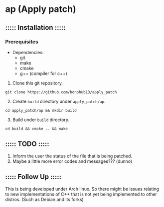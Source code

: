 # ap (Apply patch)

## ::::: Installation :::::
### Prerequisites
- Dependencies:
    - git
    - make
    - cmake
    - g++ (compiler for c++)

1. Clone this git repository.
```
git clone https://github.com/bonohub13/apply_patch
```
2. Create `build` directory under `apply_patch/ap`.
```
cd apply_patch/ap && mkdir build
```
3. Build under `build` directory.
```
cd build && cmake .. && make
```

## ::::: TODO :::::
1. Inform the user the status of the file that is being patched.
2. Maybe a little more error codes and messages??? (dunno)

## ::::: Follow Up :::::
This is being developed under Arch linux. So there might be issues relating to
new implementations of C++ that is not yet being implemented to other distros.
(Such as Debian and its forks)
